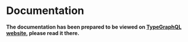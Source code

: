 # Documentation

**The documentation has been prepared to be viewed on [TypeGraphQL website](https://typegraphql.com), please read it there.**
